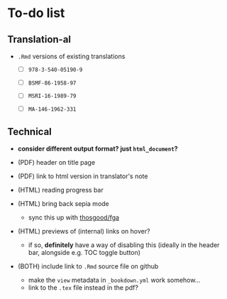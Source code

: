 # To-do list

## Translation-al

- `.Rmd` versions of existing translations
  + [ ] `978-3-540-05190-9`
  + [ ] `BSMF-86-1958-97`
  + [ ] `MSRI-16-1989-79`
  + [ ] `MA-146-1962-331`


## Technical

- **consider different output format? just `html_document`?**

- (PDF) header on title page
- (PDF) link to html version in translator's note
- (HTML) reading progress bar
- (HTML) bring back sepia mode
  + sync this up with [thosgood/fga](https://github.com/thosgood/fga)
- (HTML) previews of (internal) links on hover?
  + if so, **definitely** have a way of disabling this (ideally in the header bar, alongside e.g. TOC toggle button)
- (BOTH) include link to `.Rmd` source file on github
  + make the `view` metadata in `_bookdown.yml` work somehow...
  + link to the `.tex` file instead in the pdf?
